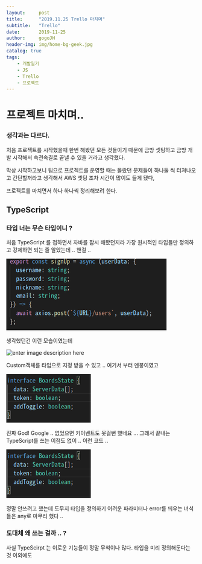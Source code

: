 ```yaml
---
layout:     post
title:      "2019.11.25 Trello 마치며"
subtitle:   "Trello"
date:       2019-11-25
author:     gogoJH
header-img: img/home-bg-geek.jpg
catalog: true
tags:
    - 개발일기
    - JS
    - Trello
    - 프로젝트
---
```

# 프로젝트 마치며..
### 생각과는 다르다.
처음 프로젝트를 시작했을때 한번 해봤던 모든 것들이기 때문에 금방 
셋팅하고 금방 개발 시작해서 속전속결로 끝낼 수 있을 거라고 생각했다.

막상 시작하고보니 팀으로 프로젝트를 운영할 때는 몰랐던 문제들이 
하나둘 씩 터져나오고 간단할꺼라고 생각해서 AWS 셋팅 조차 시간이
많이도 들게 됐다,

프로젝트를 마치면서 하나 하나씩 정리해보려 한다.

## TypeScript  
### 타입 너는 무슨 타입이니 ? 
처음 TypeScript 를 접하면서 자바를 잠시 해봤던지라 가장 원시적인
타입들만 정의하고 강제하면 되는 줄 알았는데 .. 왠걸 .. 

 ![enter image description here](/img/typescript.png)
 
 생각했던건 이런 모습이였는데 

 ![enter image description here](/img/typescript1.png)

Custom객체를 타입으로 지정 받을 수 있고 .. 여기서 부터 멘붕이였고

 ![enter image description here](/img/typescript2.png)

진짜 God! Google .. 없었으면 키이벤트도 못걸뻔 했네요 ...
그래서 끝내는 TypeScript를 쓰는 이점도 없이 .. 이런 코드 ..

 ![enter image description here](/img/typescript2.png)

정말 안쓰려고 했는데 도무지 타입을 정의하기 어려운 파라미터나
error를 띄우는 녀석들은 any로 마무리 했다 ..

### 도대체 왜 쓰는 걸까 .. ?
사실 TypeScirpt 는 이로운 기능들이 정말 무척이나 많다.
타입을 미리 정의해둔다는 것 이외에도 


<!--stackedit_data:
eyJoaXN0b3J5IjpbLTY0OTI2MzgyNSwtNjc1MjcxOTk0LDE1NT
EwNzAzNTFdfQ==
-->